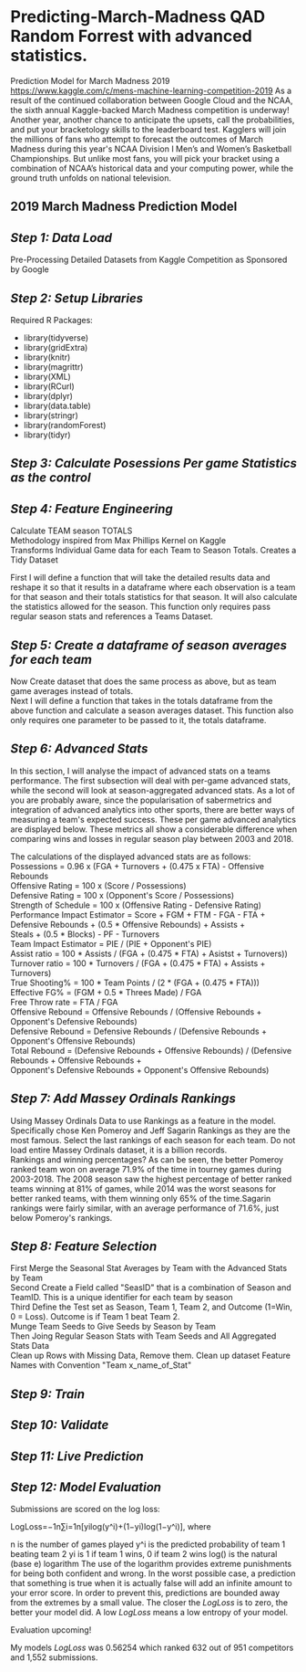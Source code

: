 # Predicting-March-Madness QAD Random Forrest with advanced statistics. 
Prediction Model for March Madness 2019
https://www.kaggle.com/c/mens-machine-learning-competition-2019
As a result of the continued collaboration between Google Cloud and the NCAA, the sixth annual Kaggle-backed March Madness competition is underway! Another year, another chance to anticipate the upsets, call the probabilities, and put your bracketology skills to the leaderboard test. Kagglers will join the millions of fans who attempt to forecast the outcomes of March Madness during this year's NCAA Division I Men’s and Women’s Basketball Championships. But unlike most fans, you will pick your bracket using a combination of NCAA’s historical data and your computing power, while the ground truth unfolds on national television.
  
## 2019 March Madness Prediction Model
## *Step 1:  Data Load* 
Pre-Processing Detailed Datasets from Kaggle Competition as Sponsored by Google

## *Step 2: Setup Libraries*
Required R Packages: 
* library(tidyverse)
* library(gridExtra)
* library(knitr)
* library(magrittr)
* library(XML)
* library(RCurl)
* library(dplyr)
* library(data.table)
* library(stringr)
* library(randomForest)
* library(tidyr)

## *Step 3: Calculate Posessions Per game Statistics as the control*

## *Step 4: Feature Engineering*
Calculate TEAM season TOTALS                                                                                                  
Methodology inspired from Max Phillips Kernel on Kaggle                                                                       
Transforms Individual Game data for each Team to Season Totals. Creates a Tidy Dataset                                        
                                                                                                                                
First I will define a function that will take the detailed results data and reshape it so that it results in a dataframe where each observation is a team for that season and their totals statistics for that season. It will also calculate the statistics allowed for the season. This function only requires pass regular season stats and references a Teams Dataset.  

## *Step 5: Create a dataframe of season averages for each team* 
Now Create dataset that does the same process as above, but as team game averages instead of totals.                            
Next I will define a function that takes in the totals dataframe from the above function and calculate a season averages dataset. This function also only requires one parameter to be passed to it, the totals dataframe.      

## *Step 6: Advanced Stats*
In this section, I will analyse the impact of advanced stats on a teams performance. The first subsection will deal with per-game advanced stats, while the second will look at season-aggregated advanced stats. As a lot of you are probably aware, since the popularisation of sabermetrics and integration of advanced analytics into other sports, there are better ways of measuring a team's expected success. These per game advanced analytics are displayed below. These metrics all show a considerable difference when comparing wins and losses in regular season play between 2003 and 2018.                                                 

The calculations of the displayed advanced stats are as follows:                                                                
Possessions = 0.96 x (FGA + Turnovers + (0.475 x FTA) - Offensive Rebounds                                                      
Offensive Rating = 100 x (Score / Possessions)                                                                                  
Defensive Rating =  100 x (Opponent's Score / Possessions)                                                                      
Strength of Schedule = 100 x (Offensive Rating - Defensive Rating)                                                                
Performance Impact Estimator = Score + FGM + FTM - FGA - FTA + Defensive Rebounds + (0.5 * Offensive Rebounds) + Assists +      
Steals + (0.5 * Blocks) - PF - Turnovers                                                                                          
Team Impact Estimator = PIE / (PIE + Opponent's PIE)                                                                            
Assist ratio  = 100 * Assists / (FGA + (0.475 * FTA) + Asistst + Turnovers))                                                    
Turnover ratio = 100 * Turnovers / (FGA + (0.475 * FTA) + Assists + Turnovers)                                                  
True Shooting% = 100 * Team Points / (2 * (FGA + (0.475 * FTA)))                                                                
Effective FG% = (FGM + 0.5 * Threes Made) / FGA                                                                                  
Free Throw rate = FTA / FGA                                                                                                       
Offensive Rebound = Offensive Rebounds / (Offensive Rebounds + Opponent's Defensive Rebounds)                                      
Defensive Rebound = Defensive Rebounds / (Defensive Rebounds + Opponent's Offensive Rebounds)                                   
Total Rebound = (Defensive Rebounds + Offensive Rebounds) / (Defensive Rebounds + Offensive Rebounds +                          
Opponent's Defensive Rebounds + Opponent's Offensive Rebounds)  

## *Step 7: Add Massey Ordinals Rankings*
Using Massey Ordinals Data to use Rankings as a feature in the model. Specifically chose Ken Pomeroy and Jeff Sagarin Rankings as they are the most famous. Select the last rankings of each season for each team. Do not load entire Massey Ordinals dataset, it is a billion records.      
Rankings and winning percentages? 
As can be seen, the better Pomeroy ranked team won on average 71.9% of the time in tourney games during 2003-2018. The 2008 season saw the highest percentage of better ranked teams winning at 81% of games, while 2014 was the worst seasons for better ranked teams, with them winning only 65% of the time.Sagarin rankings were fairly similar, with an average performance of 71.6%, just below Pomeroy's rankings.  

## *Step 8: Feature Selection*
First Merge the Seasonal Stat Averages by Team with the Advanced Stats by Team                                                                   
Second Create a Field called "SeasID" that is a combination of Season and TeamID. This is a unique identifier for each team by season            
Third Define the Test set as Season, Team 1, Team 2, and Outcome (1=Win, 0 = Loss). Outcome is if Team 1 beat Team 2.                            
Munge Team Seeds to Give Seeds by Season by Team                                                                                                 
Then Joing Regular Season Stats with Team Seeds and All Aggregated Stats Data                                                                    
Clean up Rows with Missing Data, Remove them. Clean up dataset Feature Names with Convention "Team x_name_of_Stat"    


## *Step 9: Train*
## *Step 10: Validate*
## *Step 11: Live Prediction*

## *Step 12: Model Evaluation* 
Submissions are scored on the log loss:

LogLoss=−1n∑i=1n[yilog(y^i)+(1−yi)log(1−y^i)],
where

n is the number of games played
y^i is the predicted probability of team 1 beating team 2
yi is 1 if team 1 wins, 0 if team 2 wins
log() is the natural (base e) logarithm
The use of the logarithm provides extreme punishments for being both confident and wrong. In the worst possible case, a prediction that something is true when it is actually false will add an infinite amount to your error score. In order to prevent this, predictions are bounded away from the extremes by a small value.
The closer the *LogLoss* is to zero, the better your model did. A low *LogLoss* means a low entropy of your model. 

Evaluation upcoming!

My models *LogLoss* was 0.56254 which ranked 632 out of 951 competitors and 1,552 submissions. 
